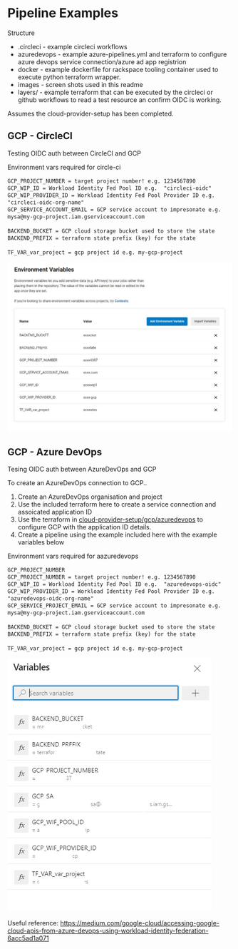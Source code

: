 # Pipeline Examples

Structure

- .circleci     - example circleci workflows
- azuredevops   - example azure-pipelines.yml and terraform to configure azure devops service connection/azure ad app registrion
- docker        - example dockerfile for rackspace tooling container used to execute python terraform wrapper.
- images        - screen shots used in this readme
- layers/       - example terraform that can be executed by the circleci or github workflows to read a test resource an confirm OIDC is working.

Assumes the cloud-provider-setup has been completed.

## GCP - CircleCI

Testing OIDC auth between CircleCI and GCP

Environment vars required for circle-ci
```
GCP_PROJECT_NUMBER = target project number! e.g. 1234567890
GCP_WIP_ID = Workload Identity Fed Pool ID e.g.  "circleci-oidc"
GCP_WIP_PROVIDER_ID = Workload Identity Fed Pool Provider ID e.g. "circleci-oidc-org-name"
GCP_SERVICE_ACCOUNT_EMAIL = GCP service account to impresonate e.g. mysa@my-gcp-project.iam.gserviceaccount.com

BACKEND_BUCKET = GCP cloud storage bucket used to store the state
BACKEND_PREFIX = terraform state prefix (key) for the state 

TF_VAR_var_project = gcp project id e.g. my-gcp-project
```

![](./images/gcp-circleci-vars.jpg)


## GCP - Azure DevOps

Tesing OIDC auth between AzureDevOps and GCP

To create an AzureDevOps connection to GCP..

1)  Create an AzureDevOps organisation and project
2)  Use the included terraform here to create a service connection and assoicated application ID
3)  Use the terraform in [cloud-provider-setup/gcp/azuredevops](../../cloud-provider-setup/gcp/azuredevops) to configure GCP with the application ID details.
4)  Create a pipeline using the example included here with the example variables below


Environment vars required for aazuredevops
```
GCP_PROJECT_NUMBER
GCP_PROJECT_NUMBER = target project number! e.g. 1234567890
GCP_WIP_ID = Workload Identity Fed Pool ID e.g.  "azuredevops-oidc"
GCP_WIP_PROVIDER_ID = Workload Identity Fed Pool Provider ID e.g. "azuredevops-oidc-org-name"
GCP_SERVICE_PROJECT_EMAIL = GCP service account to impresonate e.g. mysa@my-gcp-project.iam.gserviceaccount.com

BACKEND_BUCKET = GCP cloud storage bucket used to store the state
BACKEND_PREFIX = terraform state prefix (key) for the state 

TF_VAR_var_project = gcp project id e.g. my-gcp-project
```
![](./images/gcp-azuredevops-vars.jpg)

Useful reference: https://medium.com/google-cloud/accessing-google-cloud-apis-from-azure-devops-using-workload-identity-federation-6acc5ad1a071 

